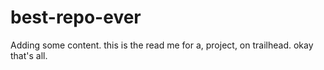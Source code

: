 # best-repo-ever

Adding some content. this is the read me for a, project, on trailhead. okay that's all.
